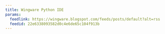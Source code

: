 ```yaml
---
title: Wingware Python IDE
params:
  feedlink: https://wingware.blogspot.com/feeds/posts/default?alt=rss
  feedid: 22e6338093582d0c4e6de65c104f913b
---
```

